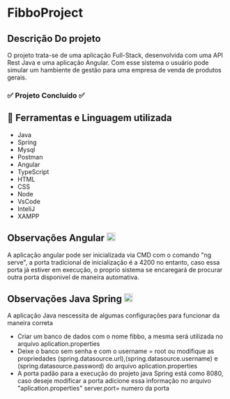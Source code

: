 <h1>
  FibboProject
</h1>
<h2>
    Descrição Do projeto
</h2>
<p>
  O projeto trata-se de uma aplicação Full-Stack, desenvolvida com uma API Rest Java e uma aplicação Angular.
  Com esse sistema o usuário pode simular um hambiente de gestão para uma empresa de venda de produtos gerais.
</p>
<h3>
 ✅ Projeto Concluído ✅
</h3>
<h2>
  📄 Ferramentas e Linguagem utilizada
</h2>
<ul>
  <li> Java </li>
  <li> Spring </li>
  <li> Mysql  </li>
  <li> Postman </li>
  <li> Angular </li>
  <li> TypeScript </li>
  <li> HTML </li>
  <li> CSS </li>
  <li> Node </li>
  <li> VsCode </li>
  <li> InteliJ </li>
  <li> XAMPP </li>
</ul>
<h2>
  Observações Angular <img aling="center" alt="SPING" height="20" width="20" src="https://cdn.jsdelivr.net/gh/devicons/devicon/icons/spring/spring-original-wordmark.svg"/>
</h2>
<p>
  A aplicação angular pode ser inicializada via CMD com o comando "ng serve", a porta tradicional de inicialização é a 4200
  no entanto, caso essa porta já estiver em execução, o proprio sistema se encaregará de procurar outra porta disponivel de maneira automativa.
</p>
<h2>
  Observações Java Spring <img aling="center" alt="JAVA" height="20" width="20" src="https://cdn.jsdelivr.net/gh/devicons/devicon/icons/java/java-original.svg"/>
</h2>
<p>
  A aplicação Java nescessita de algumas configurações para funcionar da maneira correta
  <ul>
    <li>Criar um banco de dados com o nome fibbo, a mesma será utilizada no arquivo aplication.properties</li>
    <li>Deixe o banco sem senha e com o username = root ou modifique as propriedades (spring.datasource.url),(spring.datasource.username) e (spring.datasource.password) do arquivo aplication.properties</li>
    <li>A porta padão para a execução do projeto java Spring está como 8080, caso deseje modificar a porta adicione essa informação no arquivo "aplication.properties" server.port= numero da porta </li>
  </ul>
</p>
